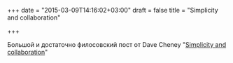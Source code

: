 +++
date = "2015-03-09T14:16:02+03:00"
draft = false
title = "Simplicity and collaboration"

+++

<p>Большой и достаточно филосовский пост от&nbsp;Dave Cheney &quot;<a href="http://dave.cheney.net/2015/03/08/simplicity-and-collaboration">Simplicity and collaboration</a>&quot;</p>

